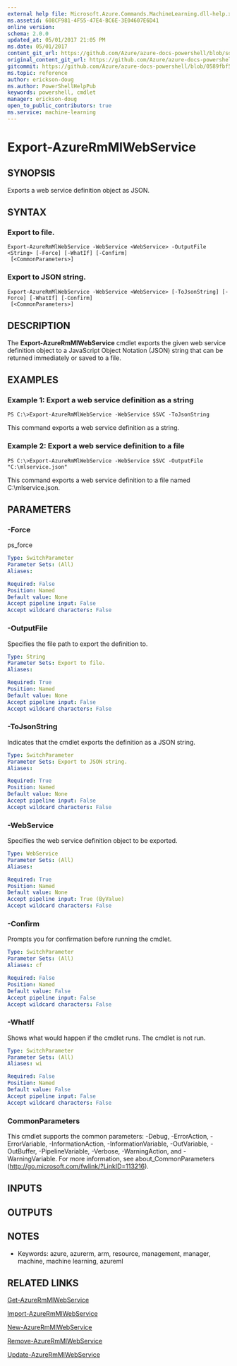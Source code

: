 ```yaml
---
external help file: Microsoft.Azure.Commands.MachineLearning.dll-help.xml
ms.assetid: 608CF981-4F55-47E4-BC6E-3E04607E6D41
online version:
schema: 2.0.0
updated_at: 05/01/2017 21:05 PM
ms.date: 05/01/2017
content_git_url: https://github.com/Azure/azure-docs-powershell/blob/sdw-version-test/azureps-cmdlets-docs/ResourceManager/AzureRM.MachineLearning/v0.9.2.1/Export-AzureRmMlWebService.md
original_content_git_url: https://github.com/Azure/azure-docs-powershell/blob/sdw-version-test/azureps-cmdlets-docs/ResourceManager/AzureRM.MachineLearning/v0.9.2.1/Export-AzureRmMlWebService.md
gitcommit: https://github.com/Azure/azure-docs-powershell/blob/0589fbf53d27e39e0cf445261d29c64fb0859d62
ms.topic: reference
author: erickson-doug
ms.author: PowerShellHelpPub
keywords: powershell, cmdlet
manager: erickson-doug
open_to_public_contributors: true
ms.service: machine-learning
---
```


# Export-AzureRmMlWebService

## SYNOPSIS
Exports a web service definition object as JSON.

## SYNTAX

### Export to file.
```
Export-AzureRmMlWebService -WebService <WebService> -OutputFile <String> [-Force] [-WhatIf] [-Confirm]
 [<CommonParameters>]
```

### Export to JSON string.
```
Export-AzureRmMlWebService -WebService <WebService> [-ToJsonString] [-Force] [-WhatIf] [-Confirm]
 [<CommonParameters>]
```

## DESCRIPTION
The **Export-AzureRmMlWebService** cmdlet exports the given web service definition object to a JavaScript Object Notation (JSON) string that can be returned immediately or saved to a file.

## EXAMPLES

### Example 1: Export a web service definition as a string
```
PS C:\>Export-AzureRmMlWebService -WebService $SVC -ToJsonString
```

This command exports a web service definition as a string.

### Example 2: Export a web service definition to a file
```
PS C:\>Export-AzureRmMlWebService -WebService $SVC -OutputFile "C:\mlservice.json"
```

This command exports a web service definition to a file named C:\mlservice.json.

## PARAMETERS

### -Force
ps_force

```yaml
Type: SwitchParameter
Parameter Sets: (All)
Aliases: 

Required: False
Position: Named
Default value: None
Accept pipeline input: False
Accept wildcard characters: False
```

### -OutputFile
Specifies the file path to export the definition to.

```yaml
Type: String
Parameter Sets: Export to file.
Aliases: 

Required: True
Position: Named
Default value: None
Accept pipeline input: False
Accept wildcard characters: False
```

### -ToJsonString
Indicates that the cmdlet exports the definition as a JSON string.

```yaml
Type: SwitchParameter
Parameter Sets: Export to JSON string.
Aliases: 

Required: True
Position: Named
Default value: None
Accept pipeline input: False
Accept wildcard characters: False
```

### -WebService
Specifies the web service definition object to be exported.

```yaml
Type: WebService
Parameter Sets: (All)
Aliases: 

Required: True
Position: Named
Default value: None
Accept pipeline input: True (ByValue)
Accept wildcard characters: False
```

### -Confirm
Prompts you for confirmation before running the cmdlet.

```yaml
Type: SwitchParameter
Parameter Sets: (All)
Aliases: cf

Required: False
Position: Named
Default value: False
Accept pipeline input: False
Accept wildcard characters: False
```

### -WhatIf
Shows what would happen if the cmdlet runs.
The cmdlet is not run.

```yaml
Type: SwitchParameter
Parameter Sets: (All)
Aliases: wi

Required: False
Position: Named
Default value: False
Accept pipeline input: False
Accept wildcard characters: False
```

### CommonParameters
This cmdlet supports the common parameters: -Debug, -ErrorAction, -ErrorVariable, -InformationAction, -InformationVariable, -OutVariable, -OutBuffer, -PipelineVariable, -Verbose, -WarningAction, and -WarningVariable. For more information, see about_CommonParameters (http://go.microsoft.com/fwlink/?LinkID=113216).

## INPUTS

## OUTPUTS

## NOTES
* Keywords: azure, azurerm, arm, resource, management, manager, machine, machine learning, azureml

## RELATED LINKS

[Get-AzureRmMlWebService](./Get-AzureRmMlWebService.md)

[Import-AzureRmMlWebService](./Import-AzureRmMlWebService.md)

[New-AzureRmMlWebService](./New-AzureRmMlWebService.md)

[Remove-AzureRmMlWebService](./Remove-AzureRmMlWebService.md)

[Update-AzureRmMlWebService](./Update-AzureRmMlWebService.md)



